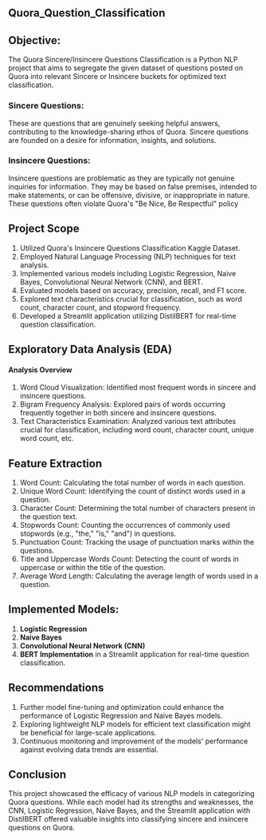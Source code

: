 ## Quora_Question_Classification

## Objective:
The Quora Sincere/Insincere Questions Classification is a Python NLP project that aims to 
segregate the given dataset of questions posted on Quora into relevant Sincere or Insincere buckets 
for optimized text classification.

### Sincere Questions: 
These are questions that are genuinely seeking helpful answers, contributing to 
the knowledge-sharing ethos of Quora. Sincere questions are founded on a desire for information, 
insights, and solutions.

### Insincere Questions: 
Insincere questions are problematic as they are typically not genuine inquiries 
for information. They may be based on false premises, intended to make statements, or can be 
offensive, divisive, or inappropriate in nature. These questions often violate Quora's "Be Nice, Be 
Respectful" policy

## Project Scope
1. Utilized Quora's Insincere Questions Classification Kaggle Dataset.
2. Employed Natural Language Processing (NLP) techniques for text analysis.
3. Implemented various models including Logistic Regression, Naive Bayes, Convolutional Neural Network (CNN), and BERT. 
4. Evaluated models based on accuracy, precision, recall, and F1 score.
5. Explored text characteristics crucial for classification, such as word count, character count, and stopword frequency.
6. Developed a Streamlit application utilizing DistilBERT for real-time question classification.

## Exploratory Data Analysis (EDA)
#### Analysis Overview
1. Word Cloud Visualization: Identified most frequent words in sincere and insincere questions. 
2. Bigram Frequency Analysis: Explored pairs of words occurring frequently together in both sincere and insincere questions.
3. Text Characteristics Examination: Analyzed various text attributes crucial for classification, including word count, character count, unique word count, etc.

## Feature Extraction
1. Word Count: Calculating the total number of words in each question.
2. Unique Word Count: Identifying the count of distinct words used in a question.
3. Character Count: Determining the total number of characters present in the question text.
4. Stopwords Count: Counting the occurrences of commonly used stopwords (e.g., "the," "is," "and") in questions.
5. Punctuation Count: Tracking the usage of punctuation marks within the questions.
6. Title and Uppercase Words Count: Detecting the count of words in uppercase or within the title of the question.
7. Average Word Length: Calculating the average length of words used in a question.


## Implemented Models:
1. **Logistic Regression**
2. **Naive Bayes**
3. **Convolutional Neural Network (CNN)**
4. **BERT Implementation** in a Streamlit application for real-time question classification.

## Recommendations
1. Further model fine-tuning and optimization could enhance the performance of Logistic Regression and Naive Bayes models.
2. Exploring lightweight NLP models for efficient text classification might be beneficial for large-scale applications.
3. Continuous monitoring and improvement of the models' performance against evolving data trends are essential.

## Conclusion
This project showcased the efficacy of various NLP models in categorizing Quora questions. While each model had its strengths and weaknesses, the CNN, Logistic Regression, Naive Bayes, and the Streamlit application with DistilBERT offered valuable insights into classifying sincere and insincere questions on Quora.

